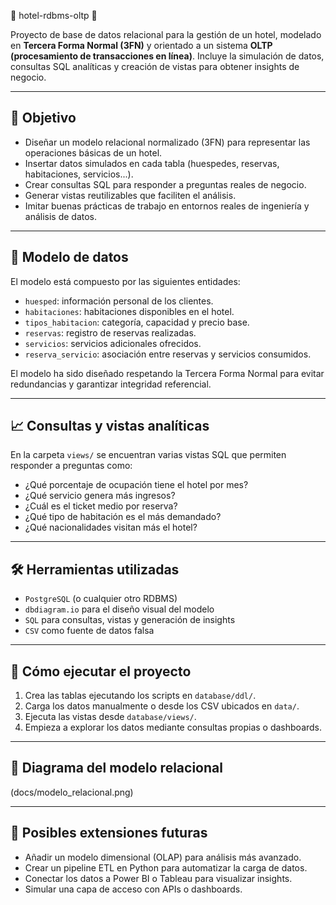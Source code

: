 🏨 hotel-rdbms-oltp 🏨

Proyecto de base de datos relacional para la gestión de un hotel, modelado en **Tercera Forma Normal (3FN)** y orientado a un sistema **OLTP (procesamiento de transacciones en línea)**. 
Incluye la simulación de datos, consultas SQL analíticas y creación de vistas para obtener insights de negocio.

---

## 📌 Objetivo

- Diseñar un modelo relacional normalizado (3FN) para representar las operaciones básicas de un hotel.
- Insertar datos simulados en cada tabla (huespedes, reservas, habitaciones, servicios...).
- Crear consultas SQL para responder a preguntas reales de negocio.
- Generar vistas reutilizables que faciliten el análisis.
- Imitar buenas prácticas de trabajo en entornos reales de ingeniería y análisis de datos.

---

## 🧱 Modelo de datos

El modelo está compuesto por las siguientes entidades:

- `huesped`: información personal de los clientes.
- `habitaciones`: habitaciones disponibles en el hotel.
- `tipos_habitacion`: categoría, capacidad y precio base.
- `reservas`: registro de reservas realizadas.
- `servicios`: servicios adicionales ofrecidos.
- `reserva_servicio`: asociación entre reservas y servicios consumidos.

El modelo ha sido diseñado respetando la Tercera Forma Normal para evitar redundancias y garantizar integridad referencial.


---

## 📈 Consultas y vistas analíticas

En la carpeta `views/` se encuentran varias vistas SQL que permiten responder a preguntas como:

- ¿Qué porcentaje de ocupación tiene el hotel por mes?
- ¿Qué servicio genera más ingresos?
- ¿Cuál es el ticket medio por reserva?
- ¿Qué tipo de habitación es el más demandado?
- ¿Qué nacionalidades visitan más el hotel?

---

## 🛠️ Herramientas utilizadas

- `PostgreSQL` (o cualquier otro RDBMS)
- `dbdiagram.io` para el diseño visual del modelo
- `SQL` para consultas, vistas y generación de insights
- `CSV` como fuente de datos falsa

---

## 🚀 Cómo ejecutar el proyecto

1. Crea las tablas ejecutando los scripts en `database/ddl/`.
2. Carga los datos manualmente o desde los CSV ubicados en `data/`.
3. Ejecuta las vistas desde `database/views/`.
4. Empieza a explorar los datos mediante consultas propias o dashboards.

---

## 📸 Diagrama del modelo relacional

(docs/modelo_relacional.png)

---

## 🔮 Posibles extensiones futuras

- Añadir un modelo dimensional (OLAP) para análisis más avanzado.
- Crear un pipeline ETL en Python para automatizar la carga de datos.
- Conectar los datos a Power BI o Tableau para visualizar insights.
- Simular una capa de acceso con APIs o dashboards.

